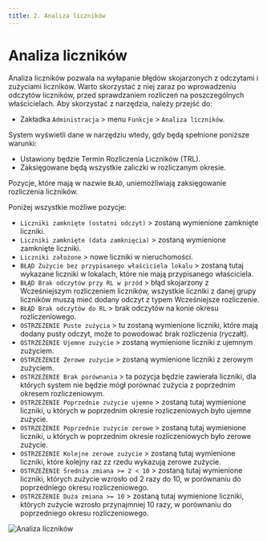 ```yaml
---
title: 2. Analiza liczników
---
```


# Analiza liczników

Analiza liczników pozwala na wyłapanie błędów skojarzonych z odczytami i zużyciami liczników. Warto skorzystać z niej zaraz po wprowadzeniu odczytów liczników, przed sprawdzaniem rozliczeń na poszczególnych właścicielach. Aby skorzystać z narzędzia, należy przejść do:

- Zakładka `Administracja` > menu `Funkcje` > `Analiza liczników`.

System wyświetli dane w narzędziu wtedy, gdy będą spełnione poniższe warunki:
- Ustawiony będzie Termin Rozliczenia Liczników (TRL).
- Zaksięgowane będą wszystkie zaliczki w rozliczanym okresie.

Pozycje, które mają w nazwie `BŁAD`, uniemożliwiają zaksięgowanie rozliczenia liczników.

Poniżej wszystkie możliwe pozycje:

- `Liczniki zamknięte (ostatni odczyt)` > zostaną wymienione zamknięte liczniki.
- `Liczniki zamknięte (data zamknięcia)` > zostaną wymienione zamknięte liczniki.
- `Liczniki założone` > nowe liczniki w nieruchomości.
- `BŁĄD Zużycie bez przypisanego właściciela lokalu` > zostaną tutaj wykazane liczniki w lokalach, które nie mają przypisanego właściciela.
- `BŁĄD Brak odczytów przy RL w przód` > błąd skojarzony z Wcześniejszym rozliczeniem liczników, wszystkie liczniki z danej grupy liczników muszą mieć dodany odczyt z typem Wcześniejsze rozliczenie. 
- `BŁĄD Brak odczytów do RL` > brak odczytów na konie okresu rozliczeniowego.
- `OSTRZEŻENIE Puste zużycia` > tu zostaną wymienione liczniki, które mają dodany pusty odczyt, może to powodować brak rozliczenia (ryczałt).
- `OSTRZEŻENIE Ujemne zużycie` > zostaną wymienione liczniki z ujemnym zużyciem.
- `OSTRZEŻENIE Zerowe zużycie` > zostaną wymienione liczniki z zerowym zużyciem.
- `OSTRZEŻENIE Brak porównania` > ta pozycja będzie zawierała liczniki, dla których system nie będzie mógł porównać zużycia z poprzednim okresem rozliczeniowym.
- `OSTRZEŻENIE Poprzednie zużycie ujemne` > zostaną tutaj wymienione liczniki, u których w poprzednim okresie rozliczeniowych było ujemne zużycie.
- `OSTRZEŻENIE Poprzednie zużycie zerowe` > zostaną tutaj wymienione liczniki, u których w poprzednim okresie rozliczeniowych było zerowe zużycie.
- `OSTRZEŻENIE Kolejne zerowe zużycie` > zostaną tutaj wymienione liczniki, które kolejny raz zz rzedu wykazują zerowe zużycie.
- `OSTRZEŻENIE Średnia zmiana >= 2 < 10` > zostaną tutaj wymienione liczniki, których zużycie wzrosło od 2 razy do 10, w porównaniu do poprzedniego okresu rozliczeniowego.
- `OSTRZEŻENIE Duża zmiana >= 10` > zostaną tutaj wymienione liczniki, których zużycie wzrosło przynajmniej 10 razy, w porównaniu do poprzedniego okresu rozliczeniowego.

![Analiza liczników](analizalicznikow.gif)